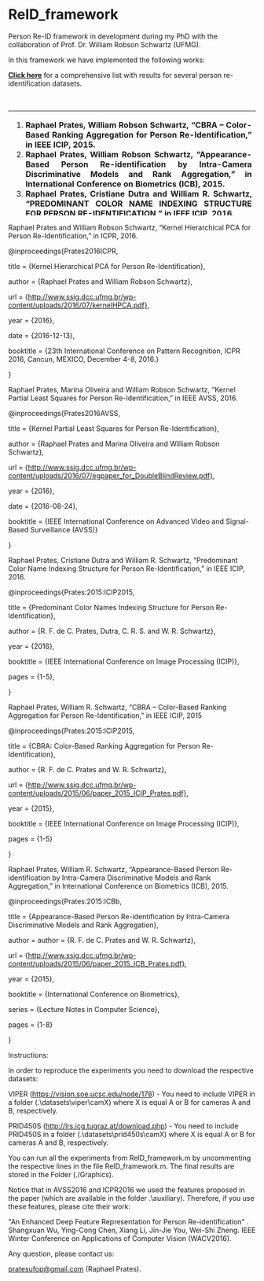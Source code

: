 # ReID_framework

Person Re-ID framework in development during my PhD with the collaboration of Prof. Dr. William Robson Schwartz (UFMG).
 
In this framework we have implemented the following works:
 
<p><a href="http://www.ssig.dcc.ufmg.br/reid-results/"><strong>Click here</strong></a> for a comprehensive list with&nbsp;results for several person re-identification datasets.</p>
<p>&nbsp;</p>
<table style="height: 213px;" width="596">
<tbody>
<tr>
<td>
<ol>
<li style="text-align: justify;"><strong>Raphael Prates, William Robson Schwartz, &ldquo;CBRA &ndash; Color-Based Ranking Aggregation for Person Re-Identification,&rdquo; in IEEE ICIP, 2015.</strong></li>
<li style="text-align: justify;"><strong>Raphael Prates, William Robson Schwartz, &ldquo;Appearance-Based Person Re-identification by Intra-Camera Discriminative Models and Rank Aggregation,&rdquo; in International Conference on Biometrics (ICB), 2015.</strong></li>
<li style="text-align: justify;"><strong>Raphael Prates, Cristiane Dutra and William R. Schwartz, &ldquo;PREDOMINANT COLOR NAME INDEXING STRUCTURE FOR PERSON RE-IDENTIFICATION,&rdquo; in IEEE ICIP, 2016.</strong></li>
<li style="text-align: justify;"><strong>Raphael Prates, Marina Oliveira and William Robson Schwartz, &ldquo;Kernel Partial Least Squares for Person Re-Identification,&rdquo; in IEEE AVSS, 2016.</strong></li>
<li style="text-align: justify;"><strong>Raphael Prates and William Robson Schwartz, &ldquo;Kernel Hierarchical PCA for Person Re-Identification,&rdquo; in ICPR, 2016.</strong></li>
</ol>
</td>
</tr>
</tbody>
</table>

Raphael Prates and William Robson Schwartz, “Kernel Hierarchical PCA for Person Re-Identification,” in ICPR, 2016.

@inproceedings{Prates2016ICPR,

title = {Kernel Hierarchical PCA for Person Re-Identification},

author = {Raphael Prates and William Robson Schwartz},

url = {http://www.ssig.dcc.ufmg.br/wp-content/uploads/2016/07/kernelHPCA.pdf},

year = {2016},

date = {2016-12-13},

booktitle = {23th International Conference on Pattern Recognition, ICPR 2016, Cancun, MEXICO, December 4-8, 2016.}

}

Raphael Prates, Marina Oliveira and William Robson Schwartz, “Kernel Partial Least Squares for Person Re-Identification,” in IEEE AVSS, 2016.

@inproceedings{Prates2016AVSS,

title = {Kernel Partial Least Squares for Person Re-Identification},

author = {Raphael Prates and Marina Oliveira and William Robson Schwartz},

url = {http://www.ssig.dcc.ufmg.br/wp-content/uploads/2016/07/egpaper_for_DoubleBlindReview.pdf},

year = {2016},

date = {2016-08-24},

booktitle = {IEEE International Conference on Advanced Video and Signal-Based Surveillance (AVSS)}

}

Raphael Prates, Cristiane Dutra and William R. Schwartz, “Predominant Color Name Indexing Structure for Person Re-Identification,” in IEEE ICIP, 2016.

@inproceedings{Prates:2015:ICIP2015,

title = {Predominant Color Names Indexing Structure for Person Re-Identification},

author = {R. F. de C. Prates, Dutra, C. R. S. and W. R. Schwartz},

year = {2016},

booktitle = {IEEE International Conference on Image Processing (ICIP)},

pages = {1-5},

}

Raphael Prates, William R. Schwartz, “CBRA – Color-Based Ranking Aggregation for Person Re-Identification,” in IEEE ICIP, 2015

@inproceedings{Prates:2015:ICIP2015,

title = {CBRA: Color-Based Ranking Aggregation for Person Re-Identification},

author = {R. F. de C. Prates and W. R. Schwartz},

url = {http://www.ssig.dcc.ufmg.br/wp-content/uploads/2015/06/paper_2015_ICIP_Prates.pdf},

year = {2015},

booktitle = {IEEE International Conference on Image Processing (ICIP)},

pages = {1-5}

}

Raphael Prates, William R. Schwartz, “Appearance-Based Person Re-identification by Intra-Camera Discriminative Models and Rank Aggregation,” in International Conference on Biometrics (ICB), 2015.

@inproceedings{Prates:2015:ICBb,

title = {Appearance-Based Person Re-identification by Intra-Camera Discriminative Models and Rank Aggregation},

author = author = {R. F. de C. Prates and W. R. Schwartz},

url = {http://www.ssig.dcc.ufmg.br/wp-content/uploads/2015/06/paper_2015_ICB_Prates.pdf},

year = {2015},

booktitle = {International Conference on Biometrics},

series = {Lecture Notes in Computer Science},

pages = {1-8}

}

Instructions:

In order to reproduce the experiments you need to download the respective datasets:

VIPER (https://vision.soe.ucsc.edu/node/178) - You need to include VIPER in a folder (.\datasets\viper\camX) where X is equal A or B for cameras A and B, respectively.

PRID450S (http://lrs.icg.tugraz.at/download.php) - You need to include PRID450S in a folder (.\datasets\prid450s\camX) where X is equal A or B for cameras A and B, respectively.

You can run all the experiments from ReID_framework.m by uncommenting the respective lines in the file ReID_framework.m. The final results are stored in the Folder (./Graphics).

Notice that in AVSS2016 and ICPR2016 we used the features proposed in the paper (which are available in the folder .\auxiliary). Therefore, if you use these features, please cite their work:

"An Enhanced Deep Feature Representation for Person Re-identification" . Shangxuan Wu, Ying-Cong Chen, Xiang Li, Jin-Jie You, Wei-Shi Zheng. IEEE Winter Conference on Applications of Computer Vision (WACV2016).

Any question, please contact us:

pratesufop@gmail.com (Raphael Prates).
 
 

